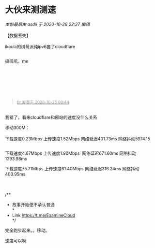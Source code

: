 # 大伙来测测速


<i class="pstatus"> 本帖最后由 asdii 于 2020-10-28 22:27 编辑 </i><br />
<br />
【数据丢失】<br />
<br />
ikoula的树莓派纯ipv6套了cloudflare<img src="static/image/smiley/default/lol.gif" smilieid="12" border="0" alt="" /> 

<img id="aimg_RmM4r" onclick="zoom(this, this.src, 0, 0, 0)" class="zoom" src="https://s1.ax1x.com/2020/10/25/BeFFgS.png" onmouseover="img_onmouseoverfunc(this)" onload="thumbImg(this)" border="0" alt="" />

搞叽叽。me<img src="static/image/smiley/default/lol.gif" smilieid="12" border="0" alt="" /><br />
<br />
<br />
<br />
&nbsp; &nbsp;&nbsp;&nbsp;<br />
<br />
&nbsp; &nbsp;&nbsp; &nbsp;&nbsp; &nbsp;&nbsp; &nbsp;&nbsp; &nbsp;&nbsp; &nbsp;&nbsp; &nbsp;&nbsp; &nbsp;&nbsp; &nbsp;&nbsp; &nbsp;&nbsp; &nbsp;&nbsp; &nbsp;&nbsp; &nbsp;&nbsp; &nbsp;&nbsp; &nbsp;&nbsp; &nbsp;&nbsp; &nbsp;&nbsp; &nbsp; 

<div class="quote"><blockquote><font size="2"><a href="https://www.hostloc.com/forum.php?mod=redirect&amp;goto=findpost&amp;pid=9348385&amp;ptid=758155" target="_blank"><font color="#999999">tir 发表于 2020-10-25 00:44</font></a></font></blockquote></div><br />
我错了，看来cloudflare和原站的速度没什么关系<img src="static/image/smiley/default/mad.gif" smilieid="11" border="0" alt="" />

移动300M：<br />
<br />
下载速度0.23Mbps 上传速度1.52Mbps 网络延迟401.73ms 网络抖动5974.15

<img id="aimg_D4iUx" onclick="zoom(this, this.src, 0, 0, 0)" class="zoom" src="https://www.mpimg.cn/images/2020/10/24/QQ20201025005230.jpg" onmouseover="img_onmouseoverfunc(this)" onload="thumbImg(this)" border="0" alt="" /><img id="aimg_YtNZB" onclick="zoom(this, this.src, 0, 0, 0)" class="zoom" src="https://cdn.jsdelivr.net/gh/hishis/forum-master/public/images/patch.gif" onmouseover="img_onmouseoverfunc(this)" onload="thumbImg(this)" border="0" alt="" />

下载速度4.67Mbps 上传速度1.90Mbps&nbsp;&nbsp;网络延迟671.60ms 网络抖动1393.98ms

下载速度75.71Mbps 上传速度61.40Mbps 网络延迟316.24ms 网络抖动403.95ms<br />
<br />
<br />
<br />
/**<br />
 * 故事开始便不承认普通<br />
 *<br />
 * Link https://t.me/ExamineCloud<br />
 */

完全跑步起来。。<img src="static/image/smiley/yct/022.gif" smilieid="42" border="0" alt="" />移动。

速度可以啊
